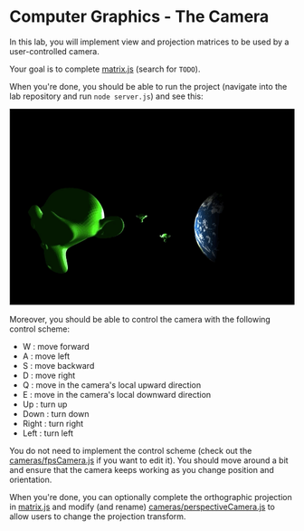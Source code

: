# Computer Graphics - The Camera

In this lab, you will implement view and projection matrices to be used by a user-controlled camera.

Your goal is to complete [matrix.js](./lab/transform/matrix.js) (search for `TODO`).

When you're done, you should be able to run the project (navigate into the lab repository and run `node server.js`) and see this:

![](./figures/complete.gif)

Moreover, you should be able to control the camera with the following control scheme:

* W : move forward
* A : move left
* S : move backward
* D : move right
* Q : move in the camera's local upward direction
* E : move in the camera's local downward direction
* Up : turn up
* Down : turn down
* Right : turn right
* Left : turn left

You do not need to implement the control scheme (check out the [cameras/fpsCamera.js](./lab/cameras/fpsCamera.js) if you want to edit it). You should move around a bit and ensure that the camera keeps working as you change position and orientation.

When you're done, you can optionally complete the orthographic projection in [matrix.js](./lab/transform/matrix.js) and modify (and rename) [cameras/perspectiveCamera.js](./lab/cameras/perspectiveCamera.js) to allow users to change the projection transform.
